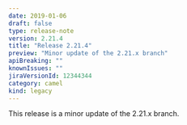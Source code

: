 ```yaml
---
date: 2019-01-06
draft: false 
type: release-note
version: 2.21.4
title: "Release 2.21.4"
preview: "Minor update of the 2.21.x branch"
apiBreaking: ""
knownIssues: ""
jiraVersionId: 12344344
category: camel
kind: legacy
---
```


This release is a minor update of the 2.21.x branch.
